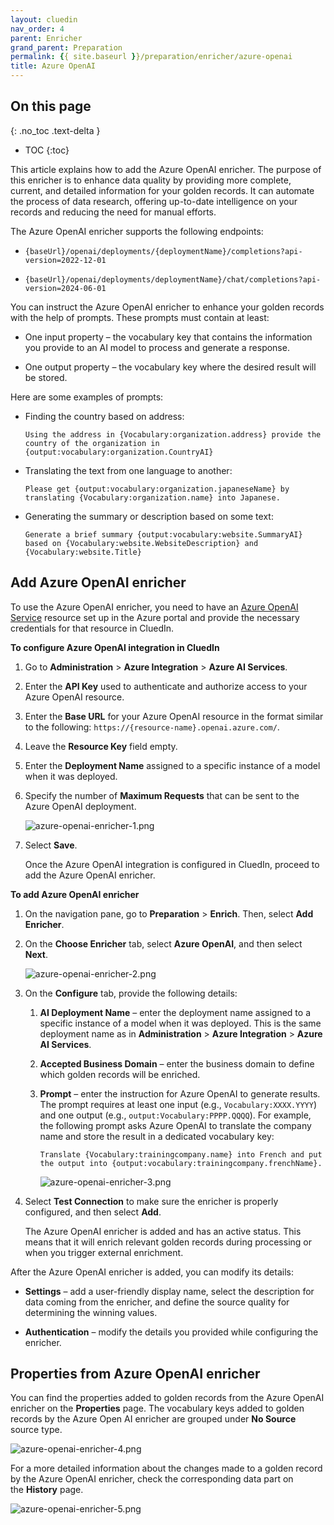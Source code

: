 ```yaml
---
layout: cluedin
nav_order: 4
parent: Enricher
grand_parent: Preparation
permalink: {{ site.baseurl }}/preparation/enricher/azure-openai
title: Azure OpenAI
---
```

## On this page
{: .no_toc .text-delta }
- TOC
{:toc}

This article explains how to add the Azure OpenAI enricher. The purpose of this enricher is to enhance data quality by providing more complete, current, and detailed information for your golden records. It can automate the process of data research, offering up-to-date intelligence on your records and reducing the need for manual efforts.

The Azure OpenAI enricher supports the following endpoints:

- `{baseUrl}/openai/deployments/{deploymentName}/completions?api-version=2022-12-01`
    
- `{baseUrl}/openai/deployments/deploymentName}/chat/completions?api-version=2024-06-01`

You can instruct the Azure OpenAI enricher to enhance your golden records with the help of prompts. These prompts must contain at least:

- One input property – the vocabulary key that contains the information you provide to an AI model to process and generate a response.

- One output property – the vocabulary key where the desired result will be stored.

Here are some examples of prompts:

- Finding the country based on address:

    ```
    Using the address in {Vocabulary:organization.address} provide the country of the organization in {output:vocabulary:organization.CountryAI}
    ```

- Translating the text from one language to another:

    ```
    Please get {output:vocabulary:organization.japaneseName} by translating {Vocabulary:organization.name} into Japanese.
    ```

- Generating the summary or description based on some text:

    ```
    Generate a brief summary {output:vocabulary:website.SummaryAI} based on {Vocabulary:website.WebsiteDescription} and {Vocabulary:website.Title}
    ```

## Add Azure OpenAI enricher

To use the Azure OpenAI enricher, you need to have an [Azure OpenAI Service](https://learn.microsoft.com/en-us/azure/ai-services/openai/how-to/create-resource?pivots=web-portal) resource set up in the Azure portal and provide the necessary credentials for that resource in CluedIn.

**To configure Azure OpenAI integration in CluedIn**

1. Go to **Administration** > **Azure Integration** > **Azure AI Services**.

1. Enter the **API Key** used to authenticate and authorize access to your Azure OpenAI resource.

1. Enter the **Base URL** for your Azure OpenAI resource in the format similar to the following: `https://{resource-name}.openai.azure.com/`.

1. Leave the **Resource Key** field empty.

1. Enter the **Deployment Name** assigned to a specific instance of a model when it was deployed.

1. Specify the number of **Maximum Requests** that can be sent to the Azure OpenAI deployment.

    ![azure-openai-enricher-1.png](../../assets/images/preparation/enricher/azure-openai-enricher-1.png)

1. Select **Save**.

    Once the Azure OpenAI integration is configured in CluedIn, proceed to add the Azure OpenAI enricher.

**To add Azure OpenAI enricher**

1. On the navigation pane, go to **Preparation** > **Enrich**. Then, select **Add Enricher**.

1. On the **Choose Enricher** tab, select **Azure OpenAI**, and then select **Next**.

    ![azure-openai-enricher-2.png](../../assets/images/preparation/enricher/azure-openai-enricher-2.png)

1. On the **Configure** tab, provide the following details:

    1. **AI Deployment Name** – enter the deployment name assigned to a specific instance of a model when it was deployed. This is the same deployment name as in **Administration** > **Azure Integration** > **Azure AI Services**.

    1. **Accepted Business Domain** – enter the business domain to define which golden records will be enriched.

    1. **Prompt** – enter the instruction for Azure OpenAI to generate results. The prompt requires at least one input (e.g., `Vocabulary:XXXX.YYYY`) and one output (e.g., `output:Vocabulary:PPPP.QQQQ`). For example, the following prompt asks Azure OpenAI to translate the company name and store the result in a dedicated vocabulary key:

        ```
        Translate {Vocabulary:trainingcompany.name} into French and put the output into {output:vocabulary:trainingcompany.frenchName}.
        ```

        ![azure-openai-enricher-3.png](../../assets/images/preparation/enricher/azure-openai-enricher-3.png)

1. Select **Test Connection** to make sure the enricher is properly configured, and then select **Add**.

    The Azure OpenAI enricher is added and has an active status. This means that it will enrich relevant golden records during processing or when you trigger external enrichment.

After the Azure OpenAI enricher is added, you can modify its details:

- **Settings** – add a user-friendly display name, select the description for data coming from the enricher, and define the source quality for determining the winning values.

- **Authentication** – modify the details you provided while configuring the enricher.

## Properties from Azure OpenAI enricher

You can find the properties added to golden records from the Azure OpenAI enricher on the **Properties** page. The vocabulary keys added to golden records by the Azure Open AI enricher are grouped under **No Source** source type. 

![azure-openai-enricher-4.png](../../assets/images/preparation/enricher/azure-openai-enricher-4.png)

For a more detailed information about the changes made to a golden record by the Azure OpenAI enricher, check the corresponding data part on the **History** page.

![azure-openai-enricher-5.png](../../assets/images/preparation/enricher/azure-openai-enricher-5.png)